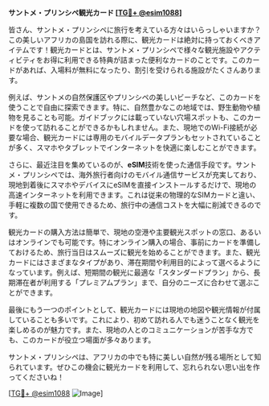 **サントメ・プリンシペ観光カード [[TG💪+ @esim1088](https://t.me/s/esim1088)]**

皆さん、サントメ・プリンシペに旅行を考えている方々はいらっしゃいますか？この美しいアフリカの島国を訪れる際に、観光カードは絶対に持っておくべきアイテムです！観光カードとは、サントメ・プリンシペで様々な観光施設やアクティビティをお得に利用できる特典が詰まった便利なカードのことです。このカードがあれば、入場料が無料になったり、割引を受けられる施設がたくさんあります。

例えば、サントメの自然保護区やプリンシペの美しいビーチなど、このカードを使うことで自由に探索できます。特に、自然豊かなこの地域では、野生動物や植物を見ることも可能。ガイドブックには載っていない穴場スポットも、このカードを使って訪れることができるかもしれません。また、現地でのWi-Fi接続が必要な場合、観光カードには専用のモバイルデータプランもセットされていることが多く、スマホやタブレットでインターネットを快適に楽しむことができます。

さらに、最近注目を集めているのが、**eSIM**技術を使った通信手段です。サントメ・プリンシペでは、海外旅行者向けのモバイル通信サービスが充実しており、現地到着後にスマホやデバイスにeSIMを直接インストールするだけで、現地の高速インターネットを利用できます。これは従来の物理的なSIMカードと違い、手軽に複数の国で使用できるため、旅行中の通信コストを大幅に削減できるのです。

観光カードの購入方法は簡単で、現地の空港や主要観光スポットの窓口、あるいはオンラインでも可能です。特にオンライン購入の場合、事前にカードを準備しておけるため、旅行当日はスムーズに観光を始めることができます。また、観光カードにはさまざまなタイプがあり、滞在期間や利用目的によって選べるようになっています。例えば、短期間の観光に最適な「スタンダードプラン」から、長期滞在者が利用する「プレミアムプラン」まで、自分のニーズに合わせて選ぶことができます。

最後にもう一つのポイントとして、観光カードには現地の地図や観光情報が付属していることも多いです。これにより、初めて訪れる人でも迷うことなく観光を楽しめるのが魅力です。また、現地の人とのコミュニケーションが苦手な方でも、このカードが役立つ場面が多々あります。

サントメ・プリンシペは、アフリカの中でも特に美しい自然が残る場所として知られています。ぜひこの機会に観光カードを利用して、忘れられない思い出を作ってくださいね！

[[TG💪+ @esim1088](https://t.me/s/esim1088) ![Image](https://i.postimg.cc/Y0z9fWf4/image.png)]